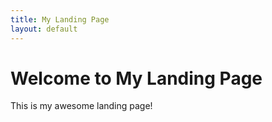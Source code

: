 ```yaml
---
title: My Landing Page
layout: default
---
```


# Welcome to My Landing Page

This is my awesome landing page!
